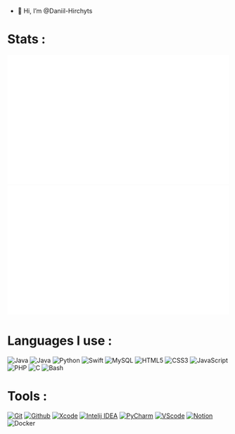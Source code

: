 - 👋 Hi, I’m @Daniil-Hirchyts

# Stats :
![](https://raw.githubusercontent.com/Daniil-Hirchyts/github-stats/master/generated/overview.svg#gh-dark-mode-only)
![](https://raw.githubusercontent.com/Daniil-Hirchyts/github-stats/master/generated/languages.svg#gh-dark-mode-only)

# Languages I use :
![Java](https://img.shields.io/badge/Java-d65d0e?style=for-the-badge&logo=Java&logoColor=white)
![Java](https://img.shields.io/badge/Java-ED8B00?style=for-the-badge&logo=java&logoColor=white)
![Python](https://img.shields.io/badge/Python-d65d0e?style=for-the-badge&logo=Python&logoColor=white)
![Swift](https://img.shields.io/badge/Swift-d65d0e?style=for-the-badge&logo=Swift&logoColor=white)
![MySQL](https://img.shields.io/badge/MySQL-d65d0e?style=for-the-badge&logo=MySQL&logoColor=white)
![HTML5](https://img.shields.io/badge/HTML5-d65d0e?style=for-the-badge&logo=HTML5&logoColor=white)
![CSS3](https://img.shields.io/badge/CSS3-d65d0e?style=for-the-badge&logo=CSS3&logoColor=white)
![JavaScript](https://img.shields.io/badge/JavaScript-d65d0e?style=for-the-badge&logo=JavaScript&logoColor=white)
![PHP](https://img.shields.io/badge/PHP-4f5d95?style=for-the-badge&logo=php&logoColor=white)
![C](https://img.shields.io/badge/C-555555?style=for-the-badge&logo=c&logoColor=white)
![Bash](https://img.shields.io/badge/Bash-555555?style=for-the-badge&logo=Bash&logoColor=white)


# Tools :
<a href="https://git-scm.com/">![Git](https://img.shields.io/badge/Git-orange?style=for-the-badge&logo=Git&logoColor=white)</a>
<a href="https://github.com/">![Github](https://img.shields.io/badge/Github-gray?style=for-the-badge&logo=Github&logoColor=white)</a>
<a href="https://developer.apple.com/xcode/">![Xcode](https://img.shields.io/badge/Xcode-blue?style=for-the-badge&logo=Xcode&logoColor=white)</a>
<a href="https://www.jetbrains.com/idea/">![Intelij IDEA](https://img.shields.io/badge/Intelij-ff0066?style=for-the-badge&logo=IntelliJ-IDEA&logoColor=white)</a>
<a href="https://www.jetbrains.com/pycharm/">![PyCharm](https://img.shields.io/badge/PyCharm-00000?style=for-the-badge&logo=PyCharm&logoColor=white)</a>
<a href="https://code.visualstudio.com/">![VScode](https://img.shields.io/badge/VScode-0084e0?style=for-the-badge&logo=visualstudiocode&logoColor=white)</a>
<a href="https://www.notion.so/">![Notion](https://img.shields.io/badge/Notion-black?style=for-the-badge&logo=Notion&logoColor=white)</a>
![Docker](https://img.shields.io/badge/Docker-blue?style=for-the-badge&logo=Docker&logoColor=white)</a>
